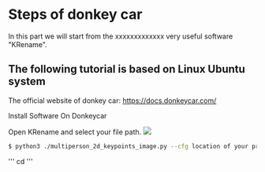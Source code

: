 ﻿# Steps of donkey car
In this part we will start from the xxxxxxxxxxxxx very useful software "KRename".

## The following tutorial is based on Linux Ubuntu system


The official website of donkey car:
https://docs.donkeycar.com/

Install Software On Donkeycar


Open KRename and select your file path.
![](https://img.onl/8wcNl0)

```sh
$ python3 ./multiperson_2d_keypoints_image.py --cfg location of your pretrained config file --checkpoint location of your pretrained checkpoint file --indir location of your data --outdir location of the 2D keypoint JSON output result
```

''' cd '''
